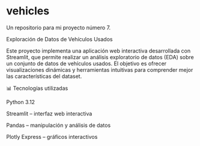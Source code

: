 # vehicles
Un repositorio para mi proyecto número 7.

Exploración de Datos de Vehículos Usados

Este proyecto implementa una aplicación web interactiva desarrollada con Streamlit, que permite realizar un análisis exploratorio de datos (EDA) sobre un conjunto de datos de vehículos usados.
El objetivo es ofrecer visualizaciones dinámicas y herramientas intuitivas para comprender mejor las características del dataset.



📊 Tecnologías utilizadas

Python 3.12

Streamlit – interfaz web interactiva

Pandas – manipulación y análisis de datos

Plotly Express – gráficos interactivos